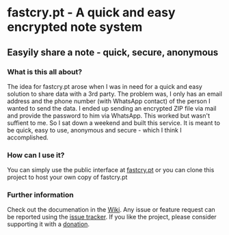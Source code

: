 # fastcry.pt - A quick and easy encrypted note system

## Easyily share a note - quick, secure, anonymous

### What is this all about? ####
The idea for fastcry.pt arose when I was in need for a quick and easy solution to share data with a 3rd party. The problem was, I only has an email address and the phone number (with WhatsApp contact) of the person I wanted to send the data. I ended up sending an encrypted ZIP file via mail and provide the password to him via WhatsApp. This worked but wasn't suffient to me. So I sat down a weekend and built this service. It is meant to be quick, easy to use, anonymous and secure - which I think I accomplished.

### How can I use it? ###
You can simply use the public interface at [fastcry.pt](fastcry.pt) or you can clone this project to host your own copy of fastcry.pt

### Further information ###
Check out the documenation in the [Wiki](https://github.com/wneessen/fastcry.pt/wiki). Any issue or feature request can be reported using the [issue tracker](https://github.com/wneessen/fastcry.pt/issues). If you like the project, please consider supporting it with a [donation](https://fastcry.pt/donate).
